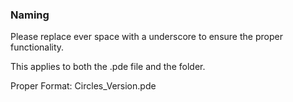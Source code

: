 ### Naming

Please replace ever space with a underscore to ensure the proper functionality.

This applies to both the .pde file and the folder.

Proper Format: Circles_Version.pde
